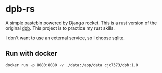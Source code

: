 # dpb-rs
A simple pastebin powered by ~~Django~~ rocket. This is a rust version of the original [dpb](https://github.com/cjc7373/dpb/tree/python). This project is to practice my rust skills. 

I don't want to use an external service, so I choose sqlite.

## Run with docker
`docker run -p 8080:8080 -v ./data:/app/data cjc7373/dpb:1.0`
